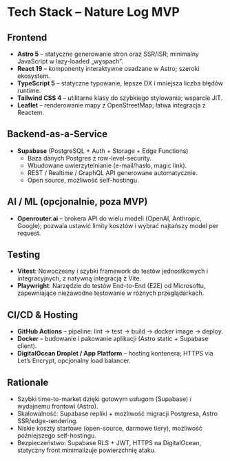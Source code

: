 # Tech Stack – Nature Log MVP

## Frontend
- **Astro 5** – statyczne generowanie stron oraz SSR/ISR; minimalny JavaScript w lazy-loaded „wyspach”.
- **React 19** – komponenty interaktywne osadzane w Astro; szeroki ekosystem.
- **TypeScript 5** – statyczne typowanie, lepsze DX i mniejsza liczba błędów runtime.
- **Tailwind CSS 4** – utilitarne klasy do szybkiego stylowania; wsparcie JIT.
- **Leaflet** – renderowanie mapy z OpenStreetMap; łatwa integracja z Reactem.

## Backend-as-a-Service
- **Supabase** (PostgreSQL + Auth + Storage + Edge Functions)
  - Baza danych Postgres z row-level-security.
  - Wbudowane uwierzytelnianie (e-mail/hasło, magic link).
  - REST / Realtime / GraphQL API generowane automatycznie.
  - Open source, możliwość self-hostingu.

## AI / ML (opcjonalnie, poza MVP)
- **Openrouter.ai** – brokera API do wielu modeli (OpenAI, Anthropic, Google); pozwala ustawić limity kosztów i wybrać najtańszy model per request.

## Testing
- **Vitest**: Nowoczesny i szybki framework do testów jednostkowych i integracyjnych, z natywną integracją z Vite.
- **Playwright**: Narzędzie do testów End-to-End (E2E) od Microsoftu, zapewniające niezawodne testowanie w różnych przeglądarkach.

## CI/CD & Hosting
- **GitHub Actions** – pipeline: lint → test → build → docker image → deploy.
- **Docker** – budowanie i pakowanie aplikacji (Astro static + Supabase client).
- **DigitalOcean Droplet / App Platform** – hosting kontenera; HTTPS via Let’s Encrypt, opcjonalny load balancer.

## Rationale
- Szybki time-to-market dzięki gotowym usługom (Supabase) i wydajnemu frontowi (Astro).
- Skalowalność: Supabase repliki + możliwość migracji Postgresa, Astro SSR/edge-rendering.
- Niskie koszty startowe (open-source, darmowe tiery), możliwość późniejszego self-hostingu.
- Bezpieczeństwo: Supabase RLS + JWT, HTTPS na DigitalOcean, statyczny front minimalizuje powierzchnię ataku.
